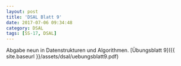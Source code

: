 ```yaml
---
layout: post
title: 'DSAL Blatt 9'
date: 2017-07-06 09:34:48
category: DSAL
tags: [SS-17, DSAL]
---
```


Abgabe neun in Datenstrukturen und Algorithmen.
[Übungsblatt 9]({{ site.baseurl }}/assets/dsal/uebungsblatt9.pdf)